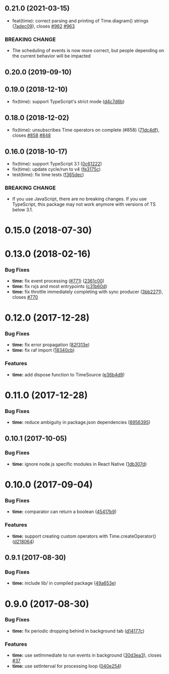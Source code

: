 ## 0.21.0 (2021-03-15)

* feat(time): correct parsing and printing of Time.diagram() strings ([7adec09](https://github.com/cyclejs/cyclejs/commit/7adec09)), closes [#962](https://github.com/cyclejs/cyclejs/issues/962) [#963](https://github.com/cyclejs/cyclejs/issues/963)


### BREAKING CHANGE

* The scheduling of events is now more correct, but people depending on the current behavior will be
impacted


## 0.20.0 (2019-09-10)




## 0.19.0 (2018-12-10)

* fix(time): support TypeScript's strict mode ([d4c7d6b](https://github.com/cyclejs/cyclejs/commit/d4c7d6b))



## 0.18.0 (2018-12-02)

* fix(time): unsubscribes Time operators on complete (#858) ([71dc4df](https://github.com/cyclejs/cyclejs/commit/71dc4df)), closes [#858](https://github.com/cyclejs/cyclejs/issues/858) [#848](https://github.com/cyclejs/cyclejs/issues/848)



## 0.16.0 (2018-10-17)

* fix(time): support TypeScript 3.1 ([0c61222](https://github.com/cyclejs/cyclejs/commit/0c61222))
* fix(time): update cycle/run to v4 ([fe3175c](https://github.com/cyclejs/cyclejs/commit/fe3175c))
* test(time): fix time tests ([f365dec](https://github.com/cyclejs/cyclejs/commit/f365dec))


### BREAKING CHANGE

* If you use JavaScript, there are no breaking changes. If you use
TypeScript, this package may not work anymore with versions of TS below
3.1.


<a name="0.15.0"></a>
# 0.15.0 (2018-07-30)



<a name="0.13.0"></a>
# 0.13.0 (2018-02-16)


### Bug Fixes

* **time:** fix event processing ([#771](https://github.com//cyclejs/cyclejs/issues/771)) ([2361c00](https://github.com/cyclejs/cyclejs/commit/2361c00))
* **time:** fix rxjs and most entrypoints ([c31b60d](https://github.com/cyclejs/cyclejs/commit/c31b60d))
* **time:** fix throttle immediately completing with sync producer ([3bb2271](https://github.com/cyclejs/cyclejs/commit/3bb2271)), closes [#770](https://github.com/cyclejs/cyclejs/issues/770)



<a name="0.12.0"></a>
# 0.12.0 (2017-12-28)


### Bug Fixes

* **time:** fix error propagation ([82f313e](https://github.com/cyclejs/cyclejs/commit/82f313e))
* **time:** fix raf import ([18340cb](https://github.com/cyclejs/cyclejs/commit/18340cb))


### Features

* **time:** add dispose function to TimeSource ([e36b4d9](https://github.com/cyclejs/cyclejs/commit/e36b4d9))



<a name="0.11.0"></a>
# 0.11.0 (2017-12-28)


### Bug Fixes

* **time:** reduce ambiguity in package.json dependencies ([8956395](https://github.com/cyclejs/cyclejs/commit/8956395))



<a name="0.10.1"></a>
## 0.10.1 (2017-10-05)


### Bug Fixes

* **time:** ignore node.js specific modules in React Native ([1db307d](https://github.com/cyclejs/cyclejs/commit/1db307d))



<a name="0.10.0"></a>
# 0.10.0 (2017-09-04)


### Bug Fixes

* **time:** comparator can return a boolean ([45417b9](https://github.com/cyclejs/cyclejs/commit/45417b9))


### Features

* **time:** support creating custom operators with Time.createOperator() ([d218064](https://github.com/cyclejs/cyclejs/commit/d218064))



<a name="0.9.1"></a>
## 0.9.1 (2017-08-30)


### Bug Fixes

* **time:** include lib/ in compiled package ([49a653e](https://github.com/cyclejs/cyclejs/commit/49a653e))



<a name="0.9.0"></a>
# 0.9.0 (2017-08-30)


### Bug Fixes

* **time:** fix periodic dropping behind in background tab ([d14177c](https://github.com/cyclejs/cyclejs/commit/d14177c))


### Features

* **time:** use setImmediate to run events in background ([30d3ea3](https://github.com/cyclejs/cyclejs/commit/30d3ea3)), closes [#37](https://github.com/cyclejs/cyclejs/issues/37)
* **time:** use setInterval for processing loop ([040e254](https://github.com/cyclejs/cyclejs/commit/040e254))



